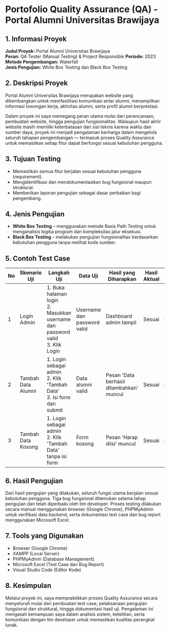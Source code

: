 # Portofolio Quality Assurance (QA) - Portal Alumni Universitas Brawijaya

## 1. Informasi Proyek
**Judul Proyek:** Portal Alumni Universitas Brawijaya  
**Peran:** QA Tester (Manual Testing) & Project Responsible 
**Periode:** 2023  
**Metode Pengembangan:** Waterfall  
**Jenis Pengujian:** White Box Testing dan Black Box Testing

## 2. Deskripsi Proyek
Portal Alumni Universitas Brawijaya merupakan website yang dikembangkan untuk memfasilitasi komunikasi antar alumni, menampilkan informasi lowongan kerja, aktivitas alumni, serta profil alumni berprestasi.

Dalam proyek ini saya memegang peran utama mulai dari perencanaan, pembuatan website, hingga pengujian fungsionalitas. Walaupun hasil akhir website masih memiliki keterbatasan dari sisi teknis karena waktu dan sumber daya, proyek ini menjadi pengalaman berharga dalam mengelola seluruh tahapan pengembangan — termasuk proses Quality Assurance untuk memastikan setiap fitur dapat berfungsi sesuai kebutuhan pengguna.

## 3. Tujuan Testing
- Memastikan semua fitur berjalan sesuai kebutuhan pengguna (requirement).
- Mengidentifikasi dan mendokumentasikan bug fungsional maupun struktural.
- Memberikan laporan pengujian sebagai dasar perbaikan bagi pengembang.

## 4. Jenis Pengujian
- **White Box Testing** – menggunakan metode Basis Path Testing untuk menganalisis logika program dan kompleksitas jalur eksekusi.  
- **Black Box Testing** – melakukan pengujian fungsionalitas berdasarkan kebutuhan pengguna tanpa melihat kode sumber.

## 5. Contoh Test Case

| No | Skenario Uji | Langkah Uji | Data Uji | Hasil yang Diharapkan | Hasil Aktual | Status |
|----|--------------|-------------|----------|------------------------|--------------|--------|
| 1 | Login Admin | 1. Buka halaman login<br>2. Masukkan username dan password valid<br>3. Klik Login | Username dan password valid | Dashboard admin tampil | Sesuai | ✅ |
| 2 | Tambah Data Alumni | 1. Login sebagai admin<br>2. Klik 'Tambah Data'<br>3. Isi form dan submit | Data alumni valid | Pesan 'Data berhasil ditambahkan' muncul | Sesuai | ✅ |
| 3 | Tambah Data Kosong | 1. Login sebagai admin<br>2. Klik 'Tambah Data' tanpa isi form | Form kosong | Pesan 'Harap diisi' muncul | Sesuai | ✅ |

## 6. Hasil Pengujian
Dari hasil pengujian yang dilakukan, seluruh fungsi utama berjalan sesuai kebutuhan pengguna. Tiga bug fungsional ditemukan selama tahap pengujian dan telah diperbaiki oleh tim developer. Proses testing dilakukan secara manual menggunakan browser (Google Chrome), PHPMyAdmin untuk verifikasi data backend, serta dokumentasi test case dan bug report menggunakan Microsoft Excel.

## 7. Tools yang Digunakan
- Browser (Google Chrome)  
- XAMPP (Local Server)  
- PHPMyAdmin (Database Management)  
- Microsoft Excel (Test Case dan Bug Report)  
- Visual Studio Code (Editor Kode)

## 8. Kesimpulan
Melalui proyek ini, saya mempraktikkan proses Quality Assurance secara menyeluruh mulai dari pembuatan test case, pelaksanaan pengujian fungsional dan struktural, hingga dokumentasi hasil uji. Pengalaman ini mengasah kemampuan saya dalam analisis sistem, ketelitian, serta komunikasi dengan tim developer untuk memastikan kualitas perangkat lunak.

